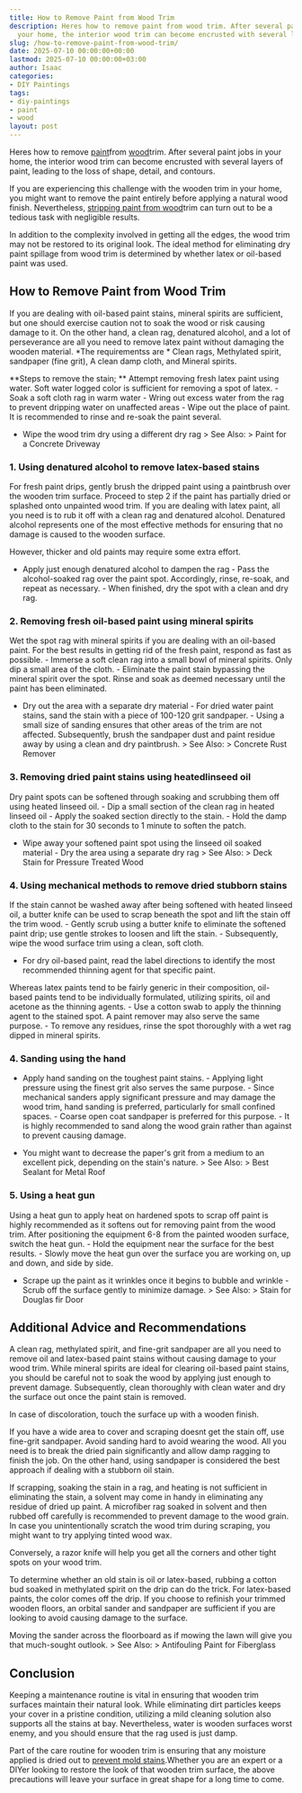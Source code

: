 ```yaml
---
title: How to Remove Paint from Wood Trim
description: Heres how to remove paint from wood trim. After several paint jobs in
  your home, the interior wood trim can become encrusted with several layers of paint,...
slug: /how-to-remove-paint-from-wood-trim/
date: 2025-07-10 00:00:00+00:00
lastmod: 2025-07-10 00:00:00+03:00
author: Isaac
categories:
- DIY Paintings
tags:
- diy-paintings
- paint
- wood
layout: post
---
```

Heres how to remove [paint](https://pestpolicy.com/can-you-use-acrylic-paint-on-wood/)from [wood](https://pestpolicy.com/best-paint-for-outdoor-wood-deck/)trim. After several paint jobs in your home, the interior wood trim can become encrusted with several layers of paint, leading to the loss of shape, detail, and contours.

If you are experiencing this challenge with the wooden trim in your home, you might want to remove the paint entirely before applying a natural wood finish. Nevertheless, [stripping paint from wood](https://www.wikihow.com/Remove-Paint-from-Wood)trim can turn out to be a tedious task with negligible results.

In addition to the complexity involved in getting all the edges, the wood trim may not be restored to its original look. The ideal method for eliminating dry paint spillage from wood trim is determined by whether latex or oil-based paint was used.

##  How to Remove Paint from Wood Trim

If you are dealing with oil-based paint stains, mineral spirits are sufficient, but one should exercise caution not to soak the wood or risk causing damage to it. On the other hand, a clean rag, denatured alcohol, and a lot of perseverance are all you need to remove latex paint without damaging the wooden material. *The requirementss are * Clean rags, Methylated spirit, sandpaper (fine grit), A clean damp cloth, and Mineral spirits.

**Steps to remove the stain; ** Attempt removing fresh latex paint using water. Soft water logged color is sufficient for removing a spot of latex. - Soak a soft cloth rag in warm water - Wring out excess water from the rag to prevent dripping water on unaffected areas - Wipe out the place of paint. It is recommended to rinse and re-soak the paint several.

- Wipe the wood trim dry using a different dry rag > See Also: > Paint for a Concrete Driveway

###  **1. Using denatured alcohol to remove latex-based stains**

For fresh paint drips, gently brush the dripped paint using a paintbrush over the wooden trim surface. Proceed to step 2 if the paint has partially dried or splashed onto unpainted wood trim. If you are dealing with latex paint, all you need is to rub it off with a clean rag and denatured alcohol. Denatured alcohol represents one of the most effective methods for ensuring that no damage is caused to the wooden surface.

However, thicker and old paints may require some extra effort.

- Apply just enough denatured alcohol to dampen the rag - Pass the alcohol-soaked rag over the paint spot. Accordingly, rinse, re-soak, and repeat as necessary. - When finished, dry the spot with a clean and dry rag.

###  **2. Removing fresh oil-based paint using mineral spirits**

Wet the spot rag with mineral spirits if you are dealing with an oil-based paint. For the best results in getting rid of the fresh paint, respond as fast as possible. - Immerse a soft clean rag into a small bowl of mineral spirits. Only dip a small area of the cloth. - Eliminate the paint stain bypassing the mineral spirit over the spot. Rinse and soak as deemed necessary until the paint has been eliminated.

- Dry out the area with a separate dry material - For dried water paint stains, sand the stain with a piece of 100-120 grit sandpaper. - Using a small size of sanding ensures that other areas of the trim are not affected. Subsequently, brush the sandpaper dust and paint residue away by using a clean and dry paintbrush. > See Also: > Concrete Rust Remover

###  **3. Removing dried paint stains using **heated**linseed oil**

Dry paint spots can be softened through soaking and scrubbing them off using heated linseed oil. - Dip a small section of the clean rag in heated linseed oil - Apply the soaked section directly to the stain. - Hold the damp cloth to the stain for 30 seconds to 1 minute to soften the patch.

- Wipe away your softened paint spot using the linseed oil soaked material - Dry the area using a separate dry rag > See Also: > Deck Stain for Pressure Treated Wood

###  **4. Using mechanical methods to remove dried stubborn stains**

If the stain cannot be washed away after being softened with heated linseed oil, a butter knife can be used to scrap beneath the spot and lift the stain off the trim wood. - Gently scrub using a butter knife to eliminate the softened paint drip; use gentle strokes to loosen and lift the stain. - Subsequently, wipe the wood surface trim using a clean, soft cloth.

- For dry oil-based paint, read the label directions to identify the most recommended thinning agent for that specific paint.

Whereas latex paints tend to be fairly generic in their composition, oil-based paints tend to be individually formulated, utilizing spirits, oil and acetone as the thinning agents. - Use a cotton swab to apply the thinning agent to the stained spot. A paint remover may also serve the same purpose. - To remove any residues, rinse the spot thoroughly with a wet rag dipped in mineral spirits.

###  **4. Sanding using the hand**

- Apply hand sanding on the toughest paint stains. - Applying light pressure using the finest grit also serves the same purpose. - Since mechanical sanders apply significant pressure and may damage the wood trim, hand sanding is preferred, particularly for small confined spaces. - Coarse open coat sandpaper is preferred for this purpose. - It is highly recommended to sand along the wood grain rather than against to prevent causing damage.

- You might want to decrease the paper's grit from a medium to an excellent pick, depending on the stain's nature. > See Also: > Best Sealant for Metal Roof

###  **5. Using a heat gun**

Using a heat gun to apply heat on hardened spots to scrap off paint is highly recommended as it softens out for removing paint from the wood trim. After positioning the equipment 6-8 from the painted wooden surface, switch the heat gun. - Hold the equipment near the surface for the best results. - Slowly move the heat gun over the surface you are working on, up and down, and side by side.

- Scrape up the paint as it wrinkles once it begins to bubble and wrinkle - Scrub off the surface gently to minimize damage. > See Also: > Stain for Douglas fir Door

##  **Additional Advice and Recommendations**

A clean rag, methylated spirit, and fine-grit sandpaper are all you need to remove oil and latex-based paint stains without causing damage to your wood trim. While mineral spirits are ideal for clearing oil-based paint stains, you should be careful not to soak the wood by applying just enough to prevent damage. Subsequently, clean thoroughly with clean water and dry the surface out once the paint stain is removed.

In case of discoloration, touch the surface up with a wooden finish.

If you have a wide area to cover and scraping doesnt get the stain off, use fine-grit sandpaper. Avoid sanding hard to avoid wearing the wood. All you need is to break the dried pain significantly and allow damp ragging to finish the job. On the other hand, using sandpaper is considered the best approach if dealing with a stubborn oil stain.

If scrapping, soaking the stain in a rag, and heating is not sufficient in eliminating the stain, a solvent may come in handy in eliminating any residue of dried up paint. A microfiber rag soaked in solvent and then rubbed off carefully is recommended to prevent damage to the wood grain. In case you unintentionally scratch the wood trim during scraping, you might want to try applying tinted wood wax.

Conversely, a razor knife will help you get all the corners and other tight spots on your wood trim.

To determine whether an old stain is oil or latex-based, rubbing a cotton bud soaked in methylated spirit on the drip can do the trick. For latex-based paints, the color comes off the drip. If you choose to refinish your trimmed wooden floors, an orbital sander and sandpaper are sufficient if you are looking to avoid causing damage to the surface.

Moving the sander across the floorboard as if mowing the lawn will give you that much-sought outlook. > See Also: > Antifouling Paint for Fiberglass

##  Conclusion

Keeping a maintenance routine is vital in ensuring that wooden trim surfaces maintain their natural look. While eliminating dirt particles keeps your cover in a pristine condition, utilizing a mild cleaning solution also supports all the stains at bay. Nevertheless, water is wooden surfaces worst enemy, and you should ensure that the rag used is just damp.

Part of the care routine for wooden trim is ensuring that any moisture applied is dried out to [prevent mold stains](https://pestpolicy.com/best-exterior-paint-to-prevent-mold/).Whether you are an expert or a DIYer looking to restore the look of that wooden trim surface, the above precautions will leave your surface in great shape for a long time to come.
